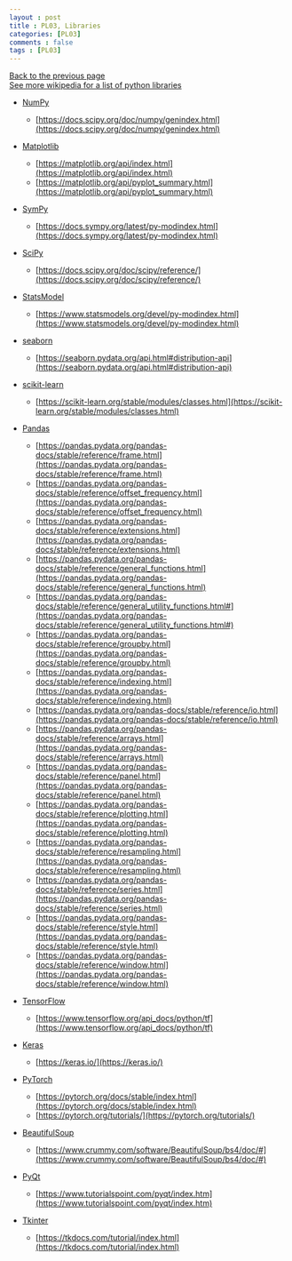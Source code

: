 ```yaml
---
layout : post
title : PL03, Libraries
categories: [PL03]
comments : false
tags : [PL03]
---
```

[Back to the previous page](https://userdyk-github.github.io/Study.html) <br>
[See more wikipedia for a list of python libraries](https://en.wikipedia.org/wiki/List_of_Python_software) <br>

- <a href='https://userdyk-github.github.io/pl03-topic01/PL03-Topic01-NumPy.html'>NumPy</a>
  - <span class='jb-small'>[https://docs.scipy.org/doc/numpy/genindex.html](https://docs.scipy.org/doc/numpy/genindex.html)</span>
  
- <a href='https://userdyk-github.github.io/pl03-topic01/PL03-Topic01-Matplotlib.html'>Matplotlib</a>
  - <span class='jb-small'>[https://matplotlib.org/api/index.html](https://matplotlib.org/api/index.html)</span>
  - <span class='jb-small'>[https://matplotlib.org/api/pyplot_summary.html](https://matplotlib.org/api/pyplot_summary.html)</span>
  
- <a href='https://userdyk-github.github.io/pl03-topic01/PL03-Topic01-SymPy.html'>SymPy</a>
  - <span class='jb-small'>[https://docs.sympy.org/latest/py-modindex.html](https://docs.sympy.org/latest/py-modindex.html)</span>
  
- <a href='https://userdyk-github.github.io/pl03-topic01/PL03-Topic01-SciPy.html'>SciPy</a>
  - <span class='jb-small'>[https://docs.scipy.org/doc/scipy/reference/](https://docs.scipy.org/doc/scipy/reference/)</span>
  
- <a href='https://userdyk-github.github.io/pl03-topic01/PL03-Topic01-StatsModel.html'>StatsModel</a>
  - <span class='jb-small'>[https://www.statsmodels.org/devel/py-modindex.html](https://www.statsmodels.org/devel/py-modindex.html)</span>
  
- <a href='https://userdyk-github.github.io/pl03-topic01/PL03-Topic01-seaborn.html'>seaborn</a>
  - <span class='jb-small'>[https://seaborn.pydata.org/api.html#distribution-api](https://seaborn.pydata.org/api.html#distribution-api)</span>
  
- <a href='https://userdyk-github.github.io/pl03-topic01/PL03-Topic01-scikit-learn.html'>scikit-learn</a>
  - <span class='jb-small'>[https://scikit-learn.org/stable/modules/classes.html](https://scikit-learn.org/stable/modules/classes.html)</span>
  
- <a href='https://userdyk-github.github.io/pl03-topic01/PL03-Topic01-Pandas.html'>Pandas</a>
  - <span class='jb-small'>[https://pandas.pydata.org/pandas-docs/stable/reference/frame.html](https://pandas.pydata.org/pandas-docs/stable/reference/frame.html)</span>
  - <span class='jb-small'>[https://pandas.pydata.org/pandas-docs/stable/reference/offset_frequency.html](https://pandas.pydata.org/pandas-docs/stable/reference/offset_frequency.html)</span>
  - <span class='jb-small'>[https://pandas.pydata.org/pandas-docs/stable/reference/extensions.html](https://pandas.pydata.org/pandas-docs/stable/reference/extensions.html)</span>
  - <span class='jb-small'>[https://pandas.pydata.org/pandas-docs/stable/reference/general_functions.html](https://pandas.pydata.org/pandas-docs/stable/reference/general_functions.html)</span>
  - <span class='jb-small'>[https://pandas.pydata.org/pandas-docs/stable/reference/general_utility_functions.html#](https://pandas.pydata.org/pandas-docs/stable/reference/general_utility_functions.html#)</span>
  - <span class='jb-small'>[https://pandas.pydata.org/pandas-docs/stable/reference/groupby.html](https://pandas.pydata.org/pandas-docs/stable/reference/groupby.html)</span>
  - <span class='jb-small'>[https://pandas.pydata.org/pandas-docs/stable/reference/indexing.html](https://pandas.pydata.org/pandas-docs/stable/reference/indexing.html)</span>
  - <span class='jb-small'>[https://pandas.pydata.org/pandas-docs/stable/reference/io.html](https://pandas.pydata.org/pandas-docs/stable/reference/io.html)</span>
  - <span class='jb-small'>[https://pandas.pydata.org/pandas-docs/stable/reference/arrays.html](https://pandas.pydata.org/pandas-docs/stable/reference/arrays.html)</span>
  - <span class='jb-small'>[https://pandas.pydata.org/pandas-docs/stable/reference/panel.html](https://pandas.pydata.org/pandas-docs/stable/reference/panel.html)</span>
  - <span class='jb-small'>[https://pandas.pydata.org/pandas-docs/stable/reference/plotting.html](https://pandas.pydata.org/pandas-docs/stable/reference/plotting.html)</span>
  - <span class='jb-small'>[https://pandas.pydata.org/pandas-docs/stable/reference/resampling.html](https://pandas.pydata.org/pandas-docs/stable/reference/resampling.html)</span>
  - <span class='jb-small'>[https://pandas.pydata.org/pandas-docs/stable/reference/series.html](https://pandas.pydata.org/pandas-docs/stable/reference/series.html)</span>
  - <span class='jb-small'>[https://pandas.pydata.org/pandas-docs/stable/reference/style.html](https://pandas.pydata.org/pandas-docs/stable/reference/style.html)</span>
  - <span class='jb-small'>[https://pandas.pydata.org/pandas-docs/stable/reference/window.html](https://pandas.pydata.org/pandas-docs/stable/reference/window.html)</span>
  
- <a href='https://userdyk-github.github.io/pl03-topic01/PL03-Topic01-TensorFlow.html'>TensorFlow</a>
  - <span class='jb-small'>[https://www.tensorflow.org/api_docs/python/tf](https://www.tensorflow.org/api_docs/python/tf)</span>
  
- <a href='https://userdyk-github.github.io/pl03-topic01/PL03-Topic01-Keras.html'>Keras</a>
  - <span class='jb-small'>[https://keras.io/](https://keras.io/)</span>
  
- <a href='https://userdyk-github.github.io/pl03-topic01/PL03-Topic01-PyTorch.html'>PyTorch</a>
  - [https://pytorch.org/docs/stable/index.html](https://pytorch.org/docs/stable/index.html)</span>
  - [https://pytorch.org/tutorials/](https://pytorch.org/tutorials/)</span>
  
- <a href='https://userdyk-github.github.io/pl03-topic01/PL03-Topic01-BeautifulSoup.html'>BeautifulSoup</a>
  - [https://www.crummy.com/software/BeautifulSoup/bs4/doc/#](https://www.crummy.com/software/BeautifulSoup/bs4/doc/#)</span>
  
- <a href='https://userdyk-github.github.io/pl03-topic01/PL03-Topic01-PyQt.html'>PyQt</a>
  - [https://www.tutorialspoint.com/pyqt/index.htm](https://www.tutorialspoint.com/pyqt/index.htm)</span>
  
- <a href='https://userdyk-github.github.io/pl03-topic01/PL03-Topic01-Tkinter.html'>Tkinter</a>
  - [https://tkdocs.com/tutorial/index.html](https://tkdocs.com/tutorial/index.html)</span>
